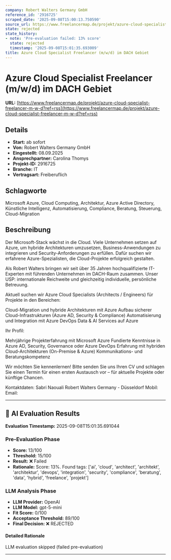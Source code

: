 ```yaml
---
company: Robert Walters Germany GmbH
reference_id: '2916725'
scraped_date: '2025-09-08T15:00:13.750590'
source_url: https://www.freelancermap.de/projekt/azure-cloud-specialist-freelancer-m-w-d?ref=rss
state: rejected
state_history:
- note: 'Pre-evaluation failed: 13% score'
  state: rejected
  timestamp: '2025-09-08T15:01:35.693009'
title: Azure Cloud Specialist Freelancer (m/w/d) im DACH Gebiet
---
```



# Azure Cloud Specialist Freelancer (m/w/d) im DACH Gebiet
**URL:** [https://www.freelancermap.de/projekt/azure-cloud-specialist-freelancer-m-w-d?ref=rss](https://www.freelancermap.de/projekt/azure-cloud-specialist-freelancer-m-w-d?ref=rss)
## Details
- **Start:** ab sofort
- **Von:** Robert Walters Germany GmbH
- **Eingestellt:** 08.09.2025
- **Ansprechpartner:** Carolina Thomys
- **Projekt-ID:** 2916725
- **Branche:** IT
- **Vertragsart:** Freiberuflich

## Schlagworte
Microsoft Azure, Cloud Computing, Architektur, Azure Active Directory, Künstliche Intelligenz, Automatisierung, Compliance, Beratung, Steuerung, Cloud-Migration

## Beschreibung
Der Microsoft-Stack wächst in die Cloud. Viele Unternehmen setzen auf Azure, um hybride Architekturen umzusetzen, Business-Anwendungen zu integrieren und Security-Anforderungen zu erfüllen. Dafür suchen wir erfahrene Azure-Spezialisten, die Cloud-Projekte erfolgreich gestalten.

Als Robert Walters bringen wir seit über 35 Jahren hochqualifizierte IT-Experten mit führenden Unternehmen im DACH-Raum zusammen. Unser USP: internationale Reichweite und gleichzeitig individuelle, persönliche Betreuung.

Aktuell suchen wir Azure Cloud Specialists (Architects / Engineers) für Projekte in den Bereichen:

Cloud-Migration und hybride Architekturen mit Azure
Aufbau sicherer Cloud-Infrastrukturen (Azure AD, Security & Compliance)
Automatisierung und Integration mit Azure DevOps
Data & AI Services auf Azure

Ihr Profil:

Mehrjährige Projekterfahrung mit Microsoft Azure
Fundierte Kenntnisse in Azure AD, Security, Governance oder Azure DevOps
Erfahrung mit hybriden Cloud-Architekturen (On-Premise & Azure)
Kommunikations- und Beratungskompetenz

Wir möchten Sie kennenlernen!
Bitte senden Sie uns Ihren CV und schlagen Sie einen Termin für einen ersten Austausch vor – für aktuelle Projekte oder künftige Chancen.

Kontaktdaten:
Sabri Naouali
Robert Walters Germany - Düsseldorf
Mobil:
Email:

---

## 🤖 AI Evaluation Results

**Evaluation Timestamp:** 2025-09-08T15:01:35.691044

### Pre-Evaluation Phase
- **Score:** 13/100
- **Threshold:** 15/100
- **Result:** ❌ Failed
- **Rationale:** Score: 13%. Found tags: ['ai', 'cloud', 'architect', 'architekt', 'architektur', 'devops', 'integration', 'security', 'compliance', 'beratung', 'data', 'hybrid', 'freelance', 'projekt']

### LLM Analysis Phase
- **LLM Provider:** OpenAI
- **LLM Model:** gpt-5-mini
- **Fit Score:** 0/100
- **Acceptance Threshold:** 89/100
- **Final Decision:** ❌ REJECTED

#### Detailed Rationale
LLM evaluation skipped (failed pre-evaluation)

---
